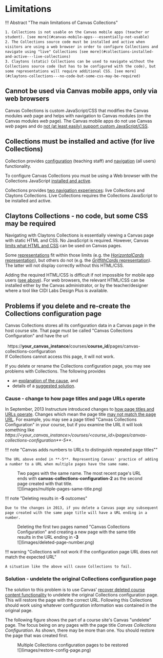 <!--
 Copyright (C) 2023 David Jones
 
 This file is part of Canvas Collections.
 
 Canvas Collections is free software: you can redistribute it and/or modify
 it under the terms of the GNU General Public License as published by
 the Free Software Foundation, either version 3 of the License, or
 (at your option) any later version.
 
 Canvas Collections is distributed in the hope that it will be useful,
 but WITHOUT ANY WARRANTY; without even the implied warranty of
 MERCHANTABILITY or FITNESS FOR A PARTICULAR PURPOSE.  See the
 GNU General Public License for more details.
 
 You should have received a copy of the GNU General Public License
 along with Canvas Collections.  If not, see <http://www.gnu.org/licenses/>.
-->

# Limitations

!!! Abstract "The main limitations of Canvas Collections"

    1. Collections is not usable on the Canvas mobile apps (teacher or student). [see more](#canvas-mobile-apps---essentially-not-usable)
    2. The Collections source code must be installed and active when visitors are using a web browser in order to configure Collections and navigate using "live" Collections [see more](#collections-installed-and-active---live-collections)
    3. Claytons (static) Collections can be used to navigate without the Collections source code (but has to be configured with the code), but some representations will require additional CSS. [see more](#claytons-collections---no-code-but-some-css-may-be-required)

## Cannot be used via Canvas mobile apps, only via web browsers

Canvas Collections is custom JavaScript/CSS that modifies the Canvas modules _web_ page and helps with navigation to Canvas modules (on the Canvas modules _web_ page). The Canvas mobile apps do not use Canvas _web_ pages and do [not (at least easily) support custom JavaScript/CSS](https://community.canvaslms.com/t5/Canvas-Mobile-Forum/iOS-app-and-Canvas/m-p/465811/highlight/true#M350). 


## Collections must be installed and active (for live Collections)

Collection provides [configuration](../configure/overview.md) (teaching staff) and [navigation](../navigate/navigate-options.md) (all users) functionality.

To configure Canvas Collections you must be using a Web browser with the Collections JavaScript [installed and active](../getting-started/install/is-it-installed.md). 

Collections provides [two navigation experiences](../navigate/navigate-options.md): live Collections and Claytons Collections. Live Collections requires the Collections JavaScript to be installed and active. 

## Claytons Collections - no code, but some CSS may be required

Navigating with Claytons Collections is essentially viewing a Canvas page with static HTML and CSS. No JavaScript is required. However, Canvas [limits what HTML and CSS](https://community.canvaslms.com/t5/Canvas-Resource-Documents/Canvas-HTML-Editor-Allowlist/ta-p/387066) can be used on Canvas pages.

Some [representations](../reference/conceptual-model/representations/overview.md) fit within those limits (e.g. the [_HorizontalCards_ representation](../reference/conceptual-model/representations/horizontal-cards.md)), but others do not (e.g. the [_GriffithCards_ representation](../reference/conceptual-model/representations/griffith-cards.md)). The latter will not display correctly without this HTML/CSS.

Adding the required HTML/CSS is difficult if not impossible for mobile app users ([see above](#canvas-mobile-apps---essentially-not-usable)). For web browsers, the relevant HTML/CSS can be installed either by the Canvas administrator, or by the teacher/designer where a tool like CIDI Labs Design Plus is available.

## Problems if you delete and re-create the Collections configuration page

Canvas Collections stores all its configuration data in a Canvas page in the host course site. That page must be called "Canvas Collections Configuration" and have the url<br />
&nbsp;<br />
&nbsp;&nbsp;https://**your_canvas_instance**/courses/**course_id**/pages/canvas-collections-configuration
 <br />
If Collections cannot access this page, it will not work.

If you delete or rename the Collections configuration page, you may see problems with Collections. The following provides

- an [explanation of the cause](#cause---change-to-how-page-titles-and-page-urls-operate), and 
- details of a [suggested solution](#solution---undelete-the-original-collections-configuration-page).

### Cause - change to how page titles and page URLs operate

In September, 2013 Instructure introduced changes to [how page titles and URLs operate](https://community.canvaslms.com/t5/Canvas-Releases/Canvas-Release-Notes-2023-09-16/ta-p/577167#toc-hId-1051913398). Changes which mean the page title [may not match the page URL](https://community.canvaslms.com/t5/Canvas-Question-Forum/Page-URL-doesn-t-match-page-title/m-p/590189). For example, you may see a page titled "Canvas Collections Configuration" in your course, but if you examine the URL it will look something like _https://<your_canvas_instance>/courses/<course_id>/pages/canvas-collections-configuration**-5**_.

!!! note "Canvas adds numbers to URLs to distinguish repeated page titles""

    The URL above ended in **-5**. Representing Canvas' practice of adding a number to a URL when multiple pages have the same name.

<figure markdown>
<figcaption>Two pages with the same name. The most recent page's URL ends with <strong>canvas-collections-configuration-2</strong> as the second page created with that title.</figcaption>
![](images/multiple-pages-same-title.png)
</figure>

!!! note "Deleting results in **-5** outcomes"

    Due to the changes in 2013, if you delete a Canvas page any subsequent page created with the same page title will have a URL ending in a number.

<figure markdown>
<figcaption>Deleting the first two pages named "Canvas Collections Configuration" and creating a new page with the same title results in the URL ending in <strong>-3</strong></figcaption>
![](images/deleted-page-number.png)
</figure>

!!! warning "Collections will not work if the configuration page URL does not match the expected URL"

    A situation like the above will cause Collections to fail.


### Solution -  undelete the original Collections configuration page

The solution to this problem is to use Canvas' [recover deleted course content functionality](https://teacherscollege.screenstepslive.com/a/1471900-recover-deleted-course-content-in-canvas) to undelete the original Collections configuration page. This will restore the page with the correct URL. Following this Collections should work using whatever configuration information was contained in the original page.

The following figure shows the part of a course site's Canvas "undelete" page. The focus being on any pages with the page title _Canvas Collections Configuration_. As shown, there may be more than one. You should restore the page that was created first.

<figure markdown>
<figcaption>Multiple Collections configuration pages to be restored</figcaption>
![](images/restore-config-page.png)
</figure>

